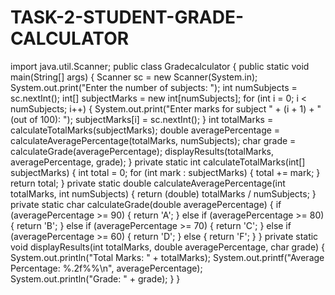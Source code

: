 # TASK-2-STUDENT-GRADE-CALCULATOR

import java.util.Scanner; public class Gradecalculator { public static void main(String[] args) { Scanner sc = new Scanner(System.in); System.out.print("Enter the number of subjects: "); int numSubjects = sc.nextInt(); int[] subjectMarks = new int[numSubjects]; for (int i = 0; i < numSubjects; i++) { System.out.print("Enter marks for subject " + (i + 1) + " (out of 100): "); subjectMarks[i] = sc.nextInt(); } int totalMarks = calculateTotalMarks(subjectMarks); double averagePercentage = calculateAveragePercentage(totalMarks, numSubjects); char grade = calculateGrade(averagePercentage); displayResults(totalMarks, averagePercentage, grade); } private static int calculateTotalMarks(int[] subjectMarks) { int total = 0; for (int mark : subjectMarks) { total += mark; } return total; } private static double calculateAveragePercentage(int totalMarks, int numSubjects) { return (double) totalMarks / numSubjects; } private static char calculateGrade(double averagePercentage) { if (averagePercentage >= 90) { return 'A'; } else if (averagePercentage >= 80) { return 'B'; } else if (averagePercentage >= 70) { return 'C'; } else if (averagePercentage >= 60) { return 'D'; } else { return 'F'; } } private static void displayResults(int totalMarks, double averagePercentage, char grade) { System.out.println("Total Marks: " + totalMarks); System.out.printf("Average Percentage: %.2f%%\n", averagePercentage); System.out.println("Grade: " + grade); } }
